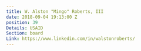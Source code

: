```yaml
---
title: W. Alston "Mingo" Roberts, III
date: 2018-09-04 19:13:00 Z
position: 39
Details: USAID
Section: board
Link: https://www.linkedin.com/in/walstonroberts/
---
```


